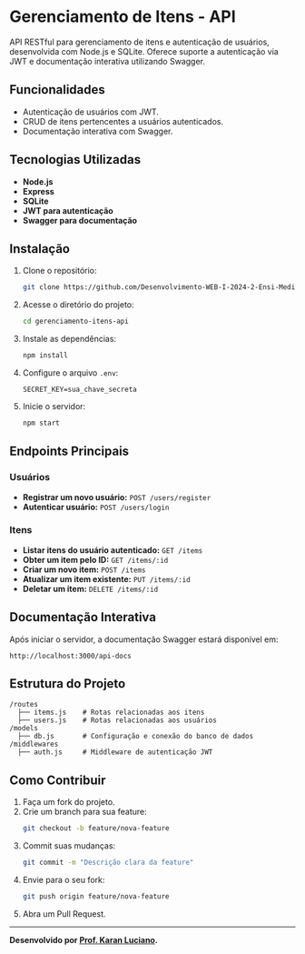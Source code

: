 
# Gerenciamento de Itens - API

API RESTful para gerenciamento de itens e autenticação de usuários, desenvolvida com Node.js e SQLite. Oferece suporte a autenticação via JWT e documentação interativa utilizando Swagger.

## Funcionalidades

- Autenticação de usuários com JWT.
- CRUD de itens pertencentes a usuários autenticados.
- Documentação interativa com Swagger.

## Tecnologias Utilizadas

- **Node.js**
- **Express**
- **SQLite**
- **JWT para autenticação**
- **Swagger para documentação**

## Instalação

1. Clone o repositório:
   ```bash
   git clone https://github.com/Desenvolvimento-WEB-I-2024-2-Ensi-Medio/gerenciamento-itens-api.git
   ```
2. Acesse o diretório do projeto:
   ```bash
   cd gerenciamento-itens-api
   ```
3. Instale as dependências:
   ```bash
   npm install
   ```
4. Configure o arquivo `.env`:
   ```env
   SECRET_KEY=sua_chave_secreta
   ```
5. Inicie o servidor:
   ```bash
   npm start
   ```

## Endpoints Principais

### Usuários
- **Registrar um novo usuário:** `POST /users/register`
- **Autenticar usuário:** `POST /users/login`

### Itens
- **Listar itens do usuário autenticado:** `GET /items`
- **Obter um item pelo ID:** `GET /items/:id`
- **Criar um novo item:** `POST /items`
- **Atualizar um item existente:** `PUT /items/:id`
- **Deletar um item:** `DELETE /items/:id`

## Documentação Interativa

Após iniciar o servidor, a documentação Swagger estará disponível em:
```
http://localhost:3000/api-docs
```

## Estrutura do Projeto

```
/routes
  ├── items.js    # Rotas relacionadas aos itens
  ├── users.js    # Rotas relacionadas aos usuários
/models
  ├── db.js       # Configuração e conexão do banco de dados
/middlewares
  ├── auth.js     # Middleware de autenticação JWT
```

## Como Contribuir

1. Faça um fork do projeto.
2. Crie um branch para sua feature:
   ```bash
   git checkout -b feature/nova-feature
   ```
3. Commit suas mudanças:
   ```bash
   git commit -m "Descrição clara da feature"
   ```
4. Envie para o seu fork:
   ```bash
   git push origin feature/nova-feature
   ```
5. Abra um Pull Request.

---

**Desenvolvido por [Prof. Karan Luciano](https://github.com/Prof-Karan-Luciano).**

